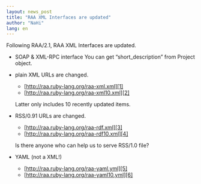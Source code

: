 ```yaml
---
layout: news_post
title: "RAA XML Interfaces are updated"
author: "NaHi"
lang: en
---
```


Following RAA/2.1, RAA XML Interfaces are updated.

* SOAP &amp; XML-RPC interface You can get “short\_description” from
  Project object.
* plain XML URLs are changed.
  * [http://raa.ruby-lang.org/raa-xml.xml][1]
  * [http://raa.ruby-lang.org/raa-xml10.xml][2]

  Latter only includes 10 recently updated items.
* RSS/0.91 URLs are changed.
  * [http://raa.ruby-lang.org/raa-rdf.xml][3]
  * [http://raa.ruby-lang.org/raa-rdf10.xml][4]

  Is there anyone who can help us to serve RSS/1.0 file?
* YAML (not a XML!)
  * [http://raa.ruby-lang.org/raa-yaml.yml][5]
  * [http://raa.ruby-lang.org/raa-yaml10.yml][6]



[1]: http://raa.ruby-lang.org/raa-xml.xml 
[2]: http://raa.ruby-lang.org/raa-xml10.xml 
[3]: http://raa.ruby-lang.org/raa-rdf.xml 
[4]: http://raa.ruby-lang.org/raa-rdf10.xml 
[5]: http://raa.ruby-lang.org/raa-yaml.yml 
[6]: http://raa.ruby-lang.org/raa-yaml10.yml 
